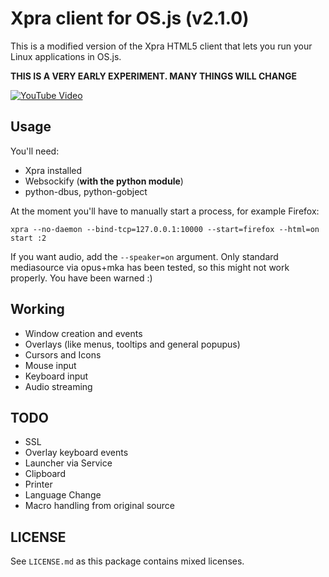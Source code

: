 # Xpra client for OS.js (v2.1.0)

This is a modified version of the Xpra HTML5 client that lets you run your Linux applications in OS.js.

**THIS IS A VERY EARLY EXPERIMENT. MANY THINGS WILL CHANGE**

[![YouTube Video](https://img.youtube.com/vi/c0safRR0ldM/0.jpg)](https://www.youtube.com/watch?v=c0safRR0ldM)

## Usage

You'll need:

* Xpra installed
* Websockify (**with the python module**)
* python-dbus, python-gobject

At the moment you'll have to manually start a process, for example Firefox:

```
xpra --no-daemon --bind-tcp=127.0.0.1:10000 --start=firefox --html=on start :2
```

If you want audio, add the `--speaker=on` argument. Only standard mediasource via opus+mka has been tested, so this might not work properly. You have been warned :)

## Working

* Window creation and events
* Overlays (like menus, tooltips and general popupus)
* Cursors and Icons
* Mouse input
* Keyboard input
* Audio streaming

## TODO

* SSL
* Overlay keyboard events
* Launcher via Service
* Clipboard
* Printer
* Language Change
* Macro handling from original source

## LICENSE

See `LICENSE.md` as this package contains mixed licenses.
